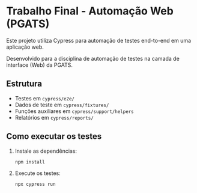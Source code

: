 # Trabalho Final - Automação Web (PGATS)

Este projeto utiliza Cypress para automação de testes end-to-end em uma aplicação web.

Desenvolvido para a disciplina de automação de testes na camada de interface (Web) da PGATS.

## Estrutura
- Testes em `cypress/e2e/`
- Dados de teste em `cypress/fixtures/`
- Funções auxiliares em `cypress/support/helpers`
- Relatórios em `cypress/reports/`

## Como executar os testes
1. Instale as dependências:
   ```bash
   npm install
   ```
2. Execute os testes:
   ```bash
   npx cypress run
   ```


